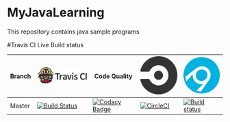 # MyJavaLearning

This repository contains java sample programs


#Travis CI Live Build status

Branch|[![Travis CI logo](TravisCI.png)](https://travis-ci.org)|Code Quality|[![Circle CI logo](CircleCI.png)](https://circleci.com/)|[![Appveyor](Appveyor_ci.png)](https://ci.appveyor.com)
---|---|---|---|---
Master|[![Build Status](https://travis-ci.org/hemanth22/MyJavaLearning.svg?branch=master)](https://travis-ci.org/hemanth22/MyJavaLearning)|[![Codacy Badge](https://api.codacy.com/project/badge/Grade/a176f8227ac347f8a98595a97b00b27c)](https://www.codacy.com/app/hemanth22hemu/MyJavaLearning?utm_source=github.com&amp;utm_medium=referral&amp;utm_content=hemanth22/MyJavaLearning&amp;utm_campaign=Badge_Grade)|[![CircleCI](https://circleci.com/gh/hemanth22/MyJavaLearning/tree/master.svg?style=svg)](https://circleci.com/gh/hemanth22/MyJavaLearning/tree/master)|[![Build status](https://ci.appveyor.com/api/projects/status/sisojwxbs497gpub/branch/master?svg=true)](https://ci.appveyor.com/project/hemanth22/myjavalearning/branch/master)

